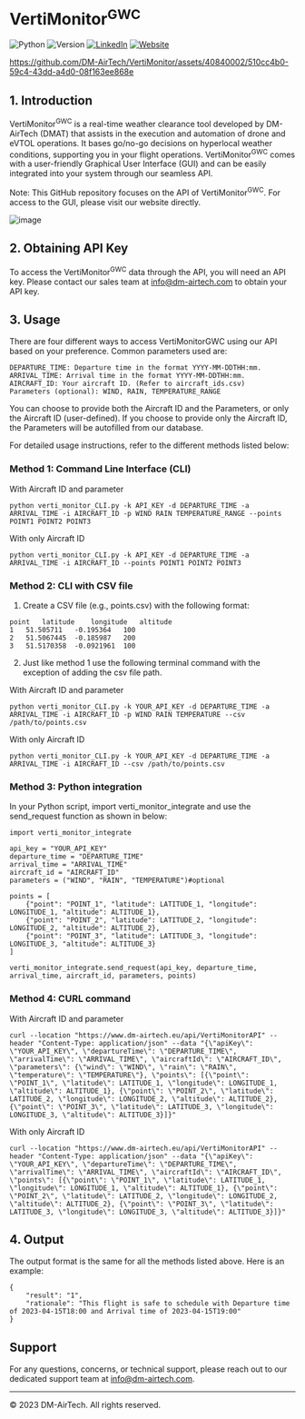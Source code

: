 # VertiMonitor<sup>GWC</sup>

![Python](https://img.shields.io/badge/Python-3-blue)
![Version](https://img.shields.io/badge/Version-0.1-blue)
[![LinkedIn](https://img.shields.io/badge/LinkedIn-0077B5?style=flat&logo=linkedin&logoColor=white)](https://uk.linkedin.com/company/dm-airtech)
[![Website](https://img.shields.io/website?up_message=online&url=https%3A%2F%2Fwww.dm-airtech.com/)](https://www.dm-airtech.com/)


https://github.com/DM-AirTech/VertiMonitor/assets/40840002/510cc4b0-59c4-43dd-a4d0-08f163ee868e


## 1. Introduction
VertiMonitor<sup>GWC</sup> is a real-time weather clearance tool developed by DM-AirTech (DMAT) that assists in the execution and automation of drone and eVTOL operations. It bases go/no-go decisions on hyperlocal weather conditions, supporting you in your flight operations. VertiMonitor<sup>GWC</sup> comes with a user-friendly Graphical User Interface (GUI) and can be easily integrated into your system through our seamless API.

Note: This GitHub repository focuses on the API of VertiMonitor<sup>GWC</sup>. For access to the GUI, please visit our website directly.

![image](https://github.com/DM-AirTech/VertiMonitor/assets/40840002/2c036340-58b9-44ef-b2ca-6f09a1174b89)


## 2. Obtaining API Key

To access the VertiMonitor<sup>GWC</sup> data through the API, you will need an API key. Please contact our sales team at info@dm-airtech.com to obtain your API key.

## 3. Usage

There are four different ways to access VertiMonitorGWC using our API based on your preference. Common parameters used are:

```YOUR_API_KEY: Your provided API key.
DEPARTURE_TIME: Departure time in the format YYYY-MM-DDTHH:mm.
ARRIVAL_TIME: Arrival time in the format YYYY-MM-DDTHH:mm.
AIRCRAFT_ID: Your aircraft ID. (Refer to aircraft_ids.csv)
Parameters (optional): WIND, RAIN, TEMPERATURE_RANGE
```

You can choose to provide both the Aircraft ID and the Parameters, or only the Aircraft ID (user-defined). If you choose to provide only the Aircraft ID, the Parameters will be autofilled from our database.

For detailed usage instructions, refer to the different methods listed below:

### Method 1: Command Line Interface (CLI)

With Aircraft ID and parameter

`python verti_monitor_CLI.py -k API_KEY -d DEPARTURE_TIME -a ARRIVAL_TIME -i AIRCRAFT_ID -p WIND RAIN TEMPERATURE_RANGE --points POINT1 POINT2 POINT3`

With only Aircraft ID

`python verti_monitor_CLI.py -k API_KEY -d DEPARTURE_TIME -a ARRIVAL_TIME -i AIRCRAFT_ID --points POINT1 POINT2 POINT3`

### Method 2: CLI with CSV file
1.	Create a CSV file (e.g., points.csv) with the following format:
```
point	latitude	longitude	altitude
1	51.505711	-0.195364	100
2	51.5067445	-0.185987	200
3	51.5170358	-0.0921961	100
```

2. Just like method 1 use the following terminal command with the exception of adding the csv file path.

With Aircraft ID and parameter

`python verti_monitor_CLI.py -k YOUR_API_KEY -d DEPARTURE_TIME -a ARRIVAL_TIME -i AIRCRAFT_ID -p WIND RAIN TEMPERATURE --csv /path/to/points.csv`

With only Aircraft ID

`python verti_monitor_CLI.py -k YOUR_API_KEY -d DEPARTURE_TIME -a ARRIVAL_TIME -i AIRCRAFT_ID --csv /path/to/points.csv`

### Method 3: Python integration
In your Python script, import verti_monitor_integrate and use the send_request function as shown in below:
```
import verti_monitor_integrate

api_key = "YOUR_API_KEY"
departure_time = "DEPARTURE_TIME"
arrival_time = "ARRIVAL_TIME"
aircraft_id = "AIRCRAFT_ID"
parameters = ("WIND", "RAIN", "TEMPERATURE")#optional

points = [
    {"point": "POINT_1", "latitude": LATITUDE_1, "longitude": LONGITUDE_1, "altitude": ALTITUDE_1},
    {"point": "POINT_2", "latitude": LATITUDE_2, "longitude": LONGITUDE_2, "altitude": ALTITUDE_2},
    {"point": "POINT_3", "latitude": LATITUDE_3, "longitude": LONGITUDE_3, "altitude": ALTITUDE_3}
]

verti_monitor_integrate.send_request(api_key, departure_time, arrival_time, aircraft_id, parameters, points)

```

### Method 4: CURL command
With Aircraft ID and parameter
```
curl --location "https://www.dm-airtech.eu/api/VertiMonitorAPI" --header "Content-Type: application/json" --data "{\"apiKey\": \"YOUR_API_KEY\", \"departureTime\": \"DEPARTURE_TIME\", \"arrivalTime\": \"ARRIVAL_TIME\", \"aircraftId\": \"AIRCRAFT_ID\", \"parameters\": {\"wind\": \"WIND\", \"rain\": \"RAIN\", \"temperature\": \"TEMPERATURE\"}, \"points\": [{\"point\": \"POINT_1\", \"latitude\": LATITUDE_1, \"longitude\": LONGITUDE_1, \"altitude\": ALTITUDE_1}, {\"point\": \"POINT_2\", \"latitude\": LATITUDE_2, \"longitude\": LONGITUDE_2, \"altitude\": ALTITUDE_2}, {\"point\": \"POINT_3\", \"latitude\": LATITUDE_3, \"longitude\": LONGITUDE_3, \"altitude\": ALTITUDE_3}]}"
```
With only Aircraft ID
```
curl --location "https://www.dm-airtech.eu/api/VertiMonitorAPI" --header "Content-Type: application/json" --data "{\"apiKey\": \"YOUR_API_KEY\", \"departureTime\": \"DEPARTURE_TIME\", \"arrivalTime\": \"ARRIVAL_TIME\", \"aircraftId\": \"AIRCRAFT_ID\",  \"points\": [{\"point\": \"POINT_1\", \"latitude\": LATITUDE_1, \"longitude\": LONGITUDE_1, \"altitude\": ALTITUDE_1}, {\"point\": \"POINT_2\", \"latitude\": LATITUDE_2, \"longitude\": LONGITUDE_2, \"altitude\": ALTITUDE_2}, {\"point\": \"POINT_3\", \"latitude\": LATITUDE_3, \"longitude\": LONGITUDE_3, \"altitude\": ALTITUDE_3}]}"
```

## 4. Output
The output format is the same for all the methods listed above. Here is an example:
```
{
    "result": "1",
    "rationale": "This flight is safe to schedule with Departure time of 2023-04-15T18:00 and Arrival time of 2023-04-15T19:00"
}
```
## Support

For any questions, concerns, or technical support, please reach out to our dedicated support team at info@dm-airtech.com. 

---

© 2023 DM-AirTech. All rights reserved.
